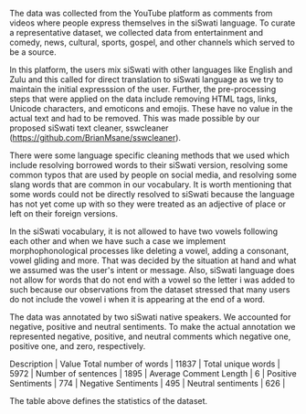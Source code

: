 The data was collected from the YouTube platform as comments from videos where people express themselves in the siSwati language. To curate a representative dataset, we collected data from entertainment and comedy, news, cultural, sports, gospel, and other channels which served to be a source. 

In this platform, the users mix siSwati with other languages like English and Zulu and this called for direct translation to siSwati language as we try to maintain the initial expresssion of the user. Further, the pre-processing steps that were applied on the data include removing HTML tags, links, Unicode characters, and emoticons and emojis. These have no value in the actual text and had to be removed. This was made possible by our proposed siSwati text cleaner, sswcleaner (https://github.com/BrianMsane/sswcleaner).

There were some language specific cleaning methods that we used which include resolving borrowed words to their siSwati version, resolving some common typos that are used by people on social media, and resolving some slang words that are common in our vocabulary. It is worth mentioning that some words could not be directly resolved to siSwati because the language has not yet come up with so they were treated as an adjective of place or left on their foreign versions.

In the siSwati vocabulary, it is not allowed to have two vowels following each other and when we have such a case we implement morphophonological processes like deleting a vowel, adding a consonant, vowel gliding and more. That was decided by the situation at hand and what we assumed was the user's intent or message. Also, siSwati language does not allow for words that do not end with a vowel so the letter i was added to such because our observations from the dataset stressed that many users do not include the vowel i when it is appearing at the end of a word.

The data was annotated by two siSwati native speakers. We accounted for negative, positive and neutral sentiments. To make the actual annotation we represented negative, positive, and neutral comments which negative one, positive one, and zero, respectively.


Description | Value
Total number of words | 11837 |
Total unique words | 5972 |
Number of sentences | 1895 |
Average Comment Length | 6 |
Positive Sentiments | 774 |
Negative Sentiments | 495 |
Neutral sentiments | 626 |


The table above defines the statistics of the dataset.